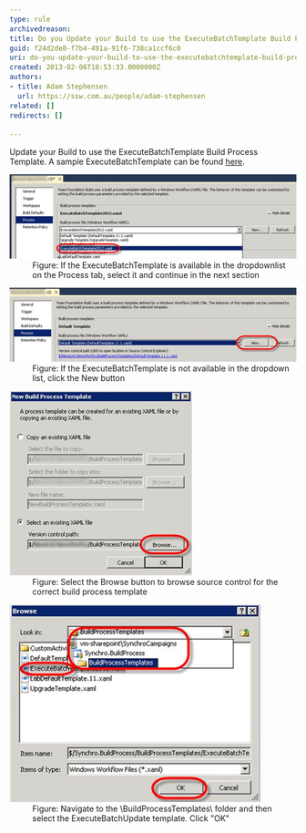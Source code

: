 ```yaml
---
type: rule
archivedreason: 
title: Do you Update your Build to use the ExecuteBatchTemplate Build Process Template?
guid: f24d2de8-f7b4-491a-91f6-738ca1ccf6c0
uri: do-you-update-your-build-to-use-the-executebatchtemplate-build-process-template
created: 2013-02-06T18:53:33.0000000Z
authors:
- title: Adam Stephensen
  url: https://ssw.com.au/people/adam-stephensen
related: []
redirects: []

---
```


Update your Build to use the ExecuteBatchTemplate Build Process Template. A sample ExecuteBatchTemplate can be found [here](/Documents/ExecuteBatchTemplate2012APv002.xaml).

<!--endintro-->
<dl class="image"><dt><img src="execute-batch-1.jpg" alt=""></dt><dd>Figure: If the ExecuteBatchTemplate is available in the dropdownlist on the Process tab, select it and continue in the next section</dd></dl><dl class="image"><dt><img src="execute-batch-2.jpg" alt=""></dt><dd>Figure: If the ExecuteBatchTemplate is not available in the dropdown list, click the New button</dd></dl><dl class="image"><dt><img src="execute-batch-3.jpg" alt=""></dt><dd>Figure: Select the Browse button to browse source control for the correct build process template</dd></dl><dl class="image"><dt><img src="execute-batch-4.jpg" alt=""></dt><dd>Figure: Navigate to the \BuildProcessTemplates\ folder and then select the ExecuteBatchUpdate template. Click "OK"</dd></dl>
